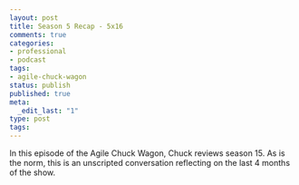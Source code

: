```yaml
---
layout: post
title: Season 5 Recap - 5x16
comments: true
categories:
- professional
- podcast
tags:
- agile-chuck-wagon
status: publish
published: true
meta:
  _edit_last: "1"
type: post
tags:
---
```

<p>In this episode of the Agile Chuck Wagon, Chuck reviews season 15. As is the norm, this is an unscripted conversation reflecting on the last 4 months of the show.</p>